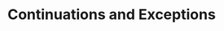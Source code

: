 ---
title: Continuations and Exceptions
url: http://neilmitchell.blogspot.nl/2014/08/continuations-and-exceptions.html
authors:
- Neil Mitchell
type: article
tags:
- CPS
- exceptions
doHaskell-type: blog post
dohaskell-year: 2014
---